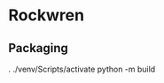 <!--
SPDX-FileCopyrightText: 2023 Charles Crighton <rockwren@crighton.nz>

SPDX-License-Identifier: GPL-3.0-or-later
-->

# Rockwren


## Packaging

. ./venv/Scripts/activate
python -m build
